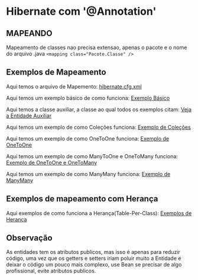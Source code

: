 # Hibernate com '@Annotation'

## MAPEANDO
Mapeamento de classes nao precisa extensao, apenas o pacote e o nome do arquivo .java
`<mapping class="Pacote.Classe" />`

## Exemplos de Mapeamento
Aqui temos o arquivo de Mapemento: [hibernate.cfg.xml](hibernate.cfg.xml)

Aqui temos um exemplo básico de como funciona: [Exemplo Básico](Basico.java)

Aqui temos a classe auxiliar, a classe ao qual todos os exemplos citam: [Veja a Entidade Auxiliar](Auxiliar.java)

Aqui temos um exemplo de como Coleções funciona: [Exemplo de Coleções](Colecoes.java)

Aqui temos um exemplo de como OneToOne funciona: [Exemplo de OneToOne](OneOne.java)

Aqui temos um exemplo de como ManyToOne e OneToMany funciona: [Exemplo de OneToOne e OneToMany](ManyOneMany.java)

Aqui temos um exemplo de como ManyMany funciona: [Exemplo de ManyMany](ManyMany.java)

## Exemplos de mapeamento com Herança

Aqui exemplos de como funciona a Herança(Table-Per-Class): [Exemplos de Herança](./Table-Per-Class)

## Observação
As entidades tem os atributos publicos, mas isso é apenas para reduzir código, uma
vez que os getters e setters iriam poluir muito a Entidade e deixar o código um 
pouco mais complexo, use Bean se precisar de algo profissional, evite atributos publicos.